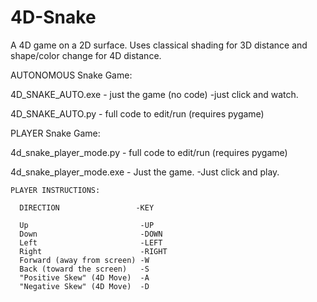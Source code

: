# 4D-Snake

A 4D game on a 2D surface. Uses classical shading for 3D distance and shape/color change for 4D distance.

AUTONOMOUS Snake Game:

  4D_SNAKE_AUTO.exe - just the game (no code) -just click and watch.

  4D_SNAKE_AUTO.py - full code to edit/run  (requires pygame)

PLAYER Snake Game:

  4d_snake_player_mode.py - full code to edit/run  (requires pygame)

  4d_snake_player_mode.exe - Just the game. -Just click and play.

    PLAYER INSTRUCTIONS:

      DIRECTION                 -KEY

      Up                         -UP
      Down                       -DOWN
      Left                       -LEFT
      Right                      -RIGHT
      Forward (away from screen) -W
      Back (toward the screen)   -S
      "Positive Skew" (4D Move)  -A
      "Negative Skew" (4D Move)  -D

